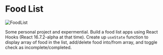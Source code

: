 # Food List

![FoodList](FoodList.JPG)

Some personal project and expermential. Build a food list apps using React Hooks (React 16.7.2-alpha at that time). Create up `useState` function to display array of food in the list, add/delete food into/from array, and toggle check as incomplete/completed.
